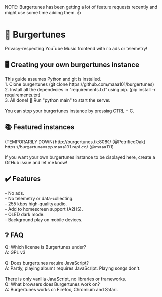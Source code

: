 NOTE: Burgertunes has been getting a lot of feature requests recently and might use some time adding them. 👍

<h1>🍔 Burgertunes</h1>
Privacy-respecting YouTube Music frontend with no ads or telemetry! <br>

<h2>🖥️ Creating your own burgertunes instance</h2>
This guide assumes Python and git is installed. <br>
1. Clone burgertunes (git clone https://github.com/maaa101/burgertunes)<br>
2. Install all the dependecies in "requirements.txt" using pip. (pip install -r requirements.txt)<br>
3. All done! 🎉 Run "python main" to start the server.<br>
<br>
You can stop your burgertunes instance by pressing CTRL + C.

<h2>📚 Featured instances</h2>
(TEMPORARILY DOWN) http://burgertunes.tk:8080/ (@PetrifiedOak)<br>
https://burgertunesapp.maaa101.repl.co/ (@maaa101)<br>

<br>
If you want your own burgertunes instance to be displayed here, create a GitHub issue and let me know!

<h2>✔️ Features</h2>
- No ads.<br>
- No telemetry or data-collecting.<br>
- 255 kbps high-quality audio.<br>
- Add to homescreen support (A2HS).<br>
- OLED dark mode.<br>
- Background play on mobile devices.

<h2>❔ FAQ</h2>
Q: Which license is Burgertunes under?<br>
A: GPL v3<br>
<br>
Q: Does burgertunes require JavaScript?<br>
A: Partly, playing albums requires JavaScript. Playing songs don't.<br>
<br>There is only vanilla JavaScript, no libraries or frameworks.<br>
Q: What browsers does Burgertunes work on?<br>
A: Burgertunes works on Firefox, Chromium and Safari.

